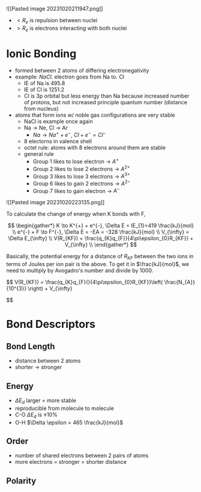 ![[Pasted image 20231020211947.png]]
- $<R_{e}$ is repulsion between nuclei
- $>R_{e}$ is electrons interacting with both nuclei

# Ionic Bonding

- formed between 2 atoms of differing electronegativity
- example: $NaCl$. electron goes from Na to. Cl
	- IE of Na is 495.8
	- IE of Cl is 1251.2 
	- Cl is 3p orbital but less energy than Na because increased number of protons, but not increased principle quantum number (distance from nucleus)
- atoms that form ions w/ noble gas configurations are very stable
	- NaCl is example once again
	- Na -> Ne, Cl -> Ar
		- $Na \to Na^{+} + e^{-}$, $Cl + e^{-} = Cl^{-}$
	- 8 electorns in valence shell
	- octet rule: atoms with 8 electrons around them are stable
	- general rule
		- Group 1 likes to lose electron -> $A^{+}$
		- Group 2 likes to lose 2 electrons -> $A^{2+}$
		- Group 3 likes to lose 3 electrons -> $A^{3+}$
		- Group 6 likes to gain 2 electrons -> $A^{2-}$
		- Group 7 likes to gain electron -> $A^{-}$

![[Pasted image 20231020223135.png]]

To calculate the change of energy when K bonds with F,

$$
\begin{gather*}
K \to K^{+} + e^{-}, \Delta E = IE_{1}=419 \frac{kJ}{mol} \\
e^{-} + F \to F^{-}, \Delta E = -EA = -328 \frac{kJ}{mol} \\
V_{\infty} = \Delta E_{\infty} \\
V(R_{KF}) = \frac{q_{K}q_{F}}{4\pi\epsilon_{0}R_{KF}} + V_{\infty} \\
\end{gather*}
$$

Basically, the potential energy for a distance of $R_{KF}$ between the two ions in terms of Joules per ion pair is the above. To get it in $\frac{kJ}{mol}$, we need to multiply by Avogadro's number and divide by 1000.

$$
V(R_{KF}) = \frac{q_{K}q_{F}(}{4\pi\epsilon_{0}R_{KF}}\left( \frac{N_{A}}{10^{3}} \right) + V_{\infty}

$$

# Bond Descriptors

## Bond Length

- distance between 2 atoms
- shorter -> stronger

## Energy

- $\Delta E_{d}$ larger = more stable
- reproducible from molecule to molecule
- C-O $\Delta E_{d}$ is $\pm 10\%$
- O-H  $\Delta \epsilon = 465 \frac{kJ}{mol}$

## Order

- number of shared electrons between 2 pairs of atoms
- more electrons = stronger = shorter distance

## Polarity

